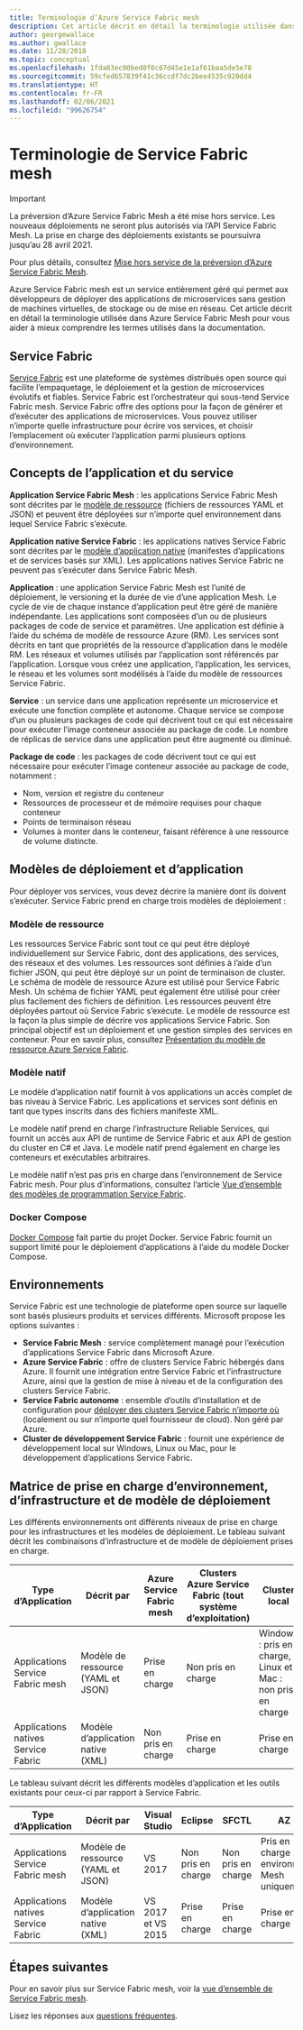 ```yaml
---
title: Terminologie d’Azure Service Fabric mesh
description: Cet article décrit en détail la terminologie utilisée dans Azure Service Fabric Mesh pour vous aider à mieux comprendre les termes utilisés dans la documentation.
author: georgewallace
ms.author: gwallace
ms.date: 11/28/2018
ms.topic: conceptual
ms.openlocfilehash: 1fda83ec00bed0f0c67d45e1e1af61baa5de5e78
ms.sourcegitcommit: 59cfed657839f41c36ccdf7dc2bee4535c920dd4
ms.translationtype: HT
ms.contentlocale: fr-FR
ms.lasthandoff: 02/06/2021
ms.locfileid: "99626754"
---
```

# <a name="service-fabric-mesh-terminology"></a>Terminologie de Service Fabric mesh

> [!IMPORTANT]
> La préversion d’Azure Service Fabric Mesh a été mise hors service. Les nouveaux déploiements ne seront plus autorisés via l’API Service Fabric Mesh. La prise en charge des déploiements existants se poursuivra jusqu’au 28 avril 2021.
> 
> Pour plus détails, consultez [Mise hors service de la préversion d’Azure Service Fabric Mesh](https://azure.microsoft.com/updates/azure-service-fabric-mesh-preview-retirement/).

Azure Service Fabric mesh est un service entièrement géré qui permet aux développeurs de déployer des applications de microservices sans gestion de machines virtuelles, de stockage ou de mise en réseau. Cet article décrit en détail la terminologie utilisée dans Azure Service Fabric Mesh pour vous aider à mieux comprendre les termes utilisés dans la documentation.

## <a name="service-fabric"></a>Service Fabric

[Service Fabric](../service-fabric/index.yml) est une plateforme de systèmes distribués open source qui facilite l’empaquetage, le déploiement et la gestion de microservices évolutifs et fiables. Service Fabric est l’orchestrateur qui sous-tend Service Fabric mesh. Service Fabric offre des options pour la façon de générer et d’exécuter des applications de microservices. Vous pouvez utiliser n’importe quelle infrastructure pour écrire vos services, et choisir l’emplacement où exécuter l’application parmi plusieurs options d’environnement.

## <a name="application-and-service-concepts"></a>Concepts de l’application et du service

**Application Service Fabric Mesh** : les applications Service Fabric Mesh sont décrites par le [modèle de ressource](./service-fabric-mesh-service-fabric-resources.md) (fichiers de ressources YAML et JSON) et peuvent être déployées sur n’importe quel environnement dans lequel Service Fabric s’exécute.

**Application native Service Fabric** : les applications natives Service Fabric sont décrites par le [modèle d’application native](../service-fabric/service-fabric-application-model.md) (manifestes d’applications et de services basés sur XML).  Les applications natives Service Fabric ne peuvent pas s’exécuter dans Service Fabric Mesh.

**Application** : une application Service Fabric Mesh est l’unité de déploiement, le versioning et la durée de vie d’une application Mesh. Le cycle de vie de chaque instance d’application peut être géré de manière indépendante.  Les applications sont composées d’un ou de plusieurs packages de code de service et paramètres. Une application est définie à l’aide du schéma de modèle de ressource Azure (RM).  Les services sont décrits en tant que propriétés de la ressource d’application dans le modèle RM.  Les réseaux et volumes utilisés par l’application sont référencés par l’application.  Lorsque vous créez une application, l’application, les services, le réseau et les volumes sont modélisés à l’aide du modèle de ressources Service Fabric.

**Service** : un service dans une application représente un microservice et exécute une fonction complète et autonome. Chaque service se compose d’un ou plusieurs packages de code qui décrivent tout ce qui est nécessaire pour exécuter l’image conteneur associée au package de code.  Le nombre de réplicas de service dans une application peut être augmenté ou diminué.

**Package de code** : les packages de code décrivent tout ce qui est nécessaire pour exécuter l’image conteneur associée au package de code, notamment :

* Nom, version et registre du conteneur
* Ressources de processeur et de mémoire requises pour chaque conteneur
* Points de terminaison réseau
* Volumes à monter dans le conteneur, faisant référence à une ressource de volume distincte.

## <a name="deployment-and-application-models"></a>Modèles de déploiement et d’application 

Pour déployer vos services, vous devez décrire la manière dont ils doivent s’exécuter. Service Fabric prend en charge trois modèles de déploiement :

### <a name="resource-model"></a>Modèle de ressource
Les ressources Service Fabric sont tout ce qui peut être déployé individuellement sur Service Fabric, dont des applications, des services, des réseaux et des volumes. Les ressources sont définies à l’aide d’un fichier JSON, qui peut être déployé sur un point de terminaison de cluster.  Le schéma de modèle de ressource Azure est utilisé pour Service Fabric Mesh. Un schéma de fichier YAML peut également être utilisé pour créer plus facilement des fichiers de définition. Les ressources peuvent être déployées partout où Service Fabric s’exécute. Le modèle de ressource est la façon la plus simple de décrire vos applications Service Fabric. Son principal objectif est un déploiement et une gestion simples des services en conteneur. Pour en savoir plus, consultez [Présentation du modèle de ressource Azure Service Fabric](./service-fabric-mesh-service-fabric-resources.md).

### <a name="native-model"></a>Modèle natif
Le modèle d’application natif fournit à vos applications un accès complet de bas niveau à Service Fabric. Les applications et services sont définis en tant que types inscrits dans des fichiers manifeste XML.

Le modèle natif prend en charge l’infrastructure Reliable Services, qui fournit un accès aux API de runtime de Service Fabric et aux API de gestion du cluster en C# et Java. Le modèle natif prend également en charge les conteneurs et exécutables arbitraires.

Le modèle natif n’est pas pris en charge dans l’environnement de Service Fabric mesh.  Pour plus d’informations, consultez l’article [Vue d’ensemble des modèles de programmation Service Fabric](../service-fabric/service-fabric-choose-framework.md).

### <a name="docker-compose"></a>Docker Compose 
[Docker Compose](https://docs.docker.com/compose/) fait partie du projet Docker. Service Fabric fournit un support limité pour le déploiement d’applications à l’aide du modèle Docker Compose.

## <a name="environments"></a>Environnements

Service Fabric est une technologie de plateforme open source sur laquelle sont basés plusieurs produits et services différents. Microsoft propose les options suivantes :

 - **Service Fabric Mesh** : service complètement managé pour l’exécution d’applications Service Fabric dans Microsoft Azure.
 - **Azure Service Fabric** : offre de clusters Service Fabric hébergés dans Azure. Il fournit une intégration entre Service Fabric et l’infrastructure Azure, ainsi que la gestion de mise à niveau et de la configuration des clusters Service Fabric.
 - **Service Fabric autonome** : ensemble d’outils d’installation et de configuration pour [déployer des clusters Service Fabric n’importe où](../service-fabric/service-fabric-deploy-anywhere.md) (localement ou sur n’importe quel fournisseur de cloud). Non géré par Azure.
 - **Cluster de développement Service Fabric** : fournit une expérience de développement local sur Windows, Linux ou Mac, pour le développement d’applications Service Fabric.

## <a name="environment-framework-and-deployment-model-support-matrix"></a>Matrice de prise en charge d’environnement, d’infrastructure et de modèle de déploiement
Les différents environnements ont différents niveaux de prise en charge pour les infrastructures et les modèles de déploiement. Le tableau suivant décrit les combinaisons d’infrastructure et de modèle de déploiement prises en charge.

| Type d’Application | Décrit par | Azure Service Fabric mesh | Clusters Azure Service Fabric (tout système d’exploitation)| Cluster local | Cluster autonome |
|---|---|---|---|---|---|
| Applications Service Fabric mesh | Modèle de ressource (YAML et JSON) | Prise en charge |Non pris en charge | Windows : pris en charge, Linux et Mac : non pris en charge | Windows : non pris en charge |
|Applications natives Service Fabric | Modèle d’application native (XML) | Non pris en charge| Prise en charge|Prise en charge|Windows : pris en charge|

Le tableau suivant décrit les différents modèles d’application et les outils existants pour ceux-ci par rapport à Service Fabric.

| Type d’Application | Décrit par | Visual Studio | Eclipse | SFCTL | AZ CLI | PowerShell|
|---|---|---|---|---|---|---|
| Applications Service Fabric mesh | Modèle de ressource (YAML et JSON) | VS 2017 |Non pris en charge |Non pris en charge | Pris en charge : environnement Mesh uniquement | Non pris en charge|
|Applications natives Service Fabric | Modèle d’application native (XML) | VS 2017 et VS 2015| Prise en charge|Prise en charge|Prise en charge|Prise en charge|

## <a name="next-steps"></a>Étapes suivantes

Pour en savoir plus sur Service Fabric mesh, voir la [vue d’ensemble de Service Fabric mesh](service-fabric-mesh-overview.md).

Lisez les réponses aux [questions fréquentes](service-fabric-mesh-faq.md).
